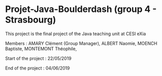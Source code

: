 # Projet-Java-Boulderdash (group 4 - Strasbourg)

This project is the final project of the Java teaching unit at CESI eXia

Members : 
AMARY Clément (Group Manager), 
ALBERT Naomie, 
MOENCH Baptiste, 
MONTEMONT Théophile, 

Start of the project : 22/05/2019

End of the project : 04/06/2019
